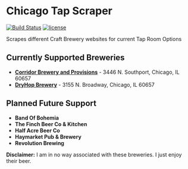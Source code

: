 # Chicago Tap Scraper
[![Build Status](https://travis-ci.org/twbarber/chicago-tap-scraper.svg?branch=master)](https://travis-ci.org/twbarber/chicago-tap-scraper)
[![license](https://img.shields.io/github/license/mashape/apistatus.svg)](https://github.com/twbarber/chicago-tap-scraper/blob/master/LICENSE.md)

Scrapes different Craft Brewery websites for current Tap Room Options

## Currently Supported Breweries

- [**Corridor Brewery and Provisions**](http://www.corridorchicago.com/) - 3446 N. Southport, Chicago, IL 60657
- [**DryHop Brewery**](http://www.dryhopchicago.com/) - 3155 N. Broadway, Chicago, IL 60657

## Planned Future Support

- **Band Of Bohemia**
- **The Finch Beer Co & Kitchen**
- **Half Acre Beer Co**
- **Haymarket Pub & Brewery**
- **Revolution Brewing**

**Disclaimer:** I am in no way associated with these breweries. I just enjoy their beer.
